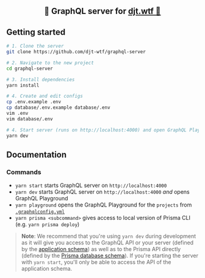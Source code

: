 <h2 align="center"><strong>🚀 GraphQL server for <a href="https://djt.wtf/">djt.wtf 👺</a></strong></h2>

## Getting started

```sh
# 1. Clone the server
git clone https://github.com/djt-wtf/graphql-server

# 2. Navigate to the new project
cd graphql-server

# 3. Install dependencies
yarn install

# 4. Create and edit configs
cp .env.example .env
cp database/.env.example database/.env
vim .env
vim database/.env

# 4. Start server (runs on http://localhost:4000) and open GraphQL Playground
yarn dev
```

## Documentation

### Commands

* `yarn start` starts GraphQL server on `http://localhost:4000`
* `yarn dev` starts GraphQL server on `http://localhost:4000` _and_ opens GraphQL Playground
* `yarn playground` opens the GraphQL Playground for the `projects` from [`.graphqlconfig.yml`](./.graphqlconfig.yml)
* `yarn prisma <subcommand>` gives access to local version of Prisma CLI (e.g. `yarn prisma deploy`)

> **Note**: We recommend that you're using `yarn dev` during development as it will give you access to the GraphQL API or your server (defined by the [application schema](./src/schema.graphql)) as well as to the Prisma API directly (defined by the [Prisma database schema](./generated/prisma.graphql)). If you're starting the server with `yarn start`, you'll only be able to access the API of the application schema.


